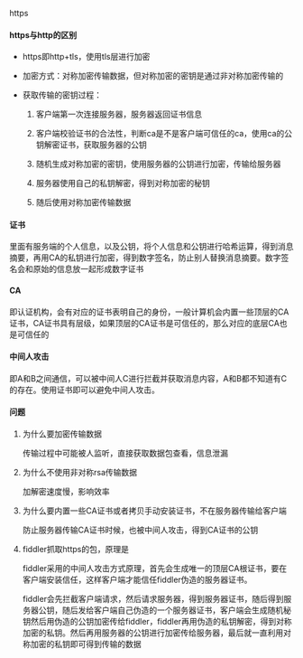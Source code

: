 https

#### https与http的区别

- https即http+tls，使用tls层进行加密

- 加密方式：对称加密传输数据，但对称加密的密钥是通过非对称加密传输的

- 获取传输的密钥过程：

  1. 客户端第一次连接服务器，服务器返回证书信息

  2. 客户端校验证书的合法性，判断ca是不是客户端可信任的ca，使用ca的公钥解密证书，获取服务器的公钥
  3. 随机生成对称加密的密钥，使用服务器的公钥进行加密，传输给服务器
  4. 服务器使用自己的私钥解密，得到对称加密的秘钥
  5. 随后使用对称加密传输数据

#### 证书

里面有服务端的个人信息，以及公钥，将个人信息和公钥进行哈希运算，得到消息摘要，再用CA的私钥进行加密，得到数字签名，防止别人替换消息摘要。数字签名会和原始的信息放一起形成数字证书

#### CA

即认证机构，会有对应的证书表明自己的身份，一般计算机会内置一些顶层的CA证书，CA证书具有层级，如果顶层的CA证书是可信任的，那么对应的底层CA也是可信任的



#### 中间人攻击

即A和B之间通信，可以被中间人C进行拦截并获取消息内容，A和B都不知道有C的存在。使用证书即可以避免中间人攻击。



#### 问题

1. 为什么要加密传输数据

   传输过程中可能被人监听，直接获取数据包查看，信息泄漏

2. 为什么不使用非对称rsa传输数据

   加解密速度慢，影响效率

3. 为什么要内置一些CA证书或者拷贝手动安装证书，不在服务器传输给客户端

   防止服务器传输CA证书时候，也被中间人攻击，得到CA证书的公钥

4. fiddler抓取https的包，原理是

   fiddler采用的中间人攻击方式原理，首先会生成唯一的顶层CA根证书，要在客户端安装信任，这样客户端才能信任fiddler伪造的服务器证书。

   fiddler会先拦截客户端请求，然后请求服务器，得到服务器证书，随后得到服务器公钥，随后发给客户端自己伪造的一个服务器证书，客户端会生成随机秘钥然后用伪造的公钥加密传给fiddler，fiddler再用伪造的私钥解密，得到对称加密的私钥。然后再用服务器的公钥进行加密传给服务器，最后就一直利用对称加密的私钥即可得到传输的数据

   
